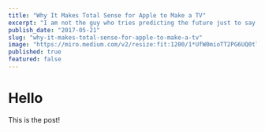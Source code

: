 ```yaml
---
title: "Why It Makes Total Sense for Apple to Make a TV"
excerpt: "I am not the guy who tries predicting the future just to say “I told you so”, but the idea of Apple selling their own TV sets strikes me as a logical move in many ways, that I can’t understand how…"
publish_date: "2017-05-21"
slug: "why-it-makes-total-sense-for-apple-to-make-a-tv"
image: "https://miro.medium.com/v2/resize:fit:1200/1*UfW0mioTT2PG6UQ0tlyMug.jpeg"
published: true
featured: false
---
```


# Hello

This is the post!